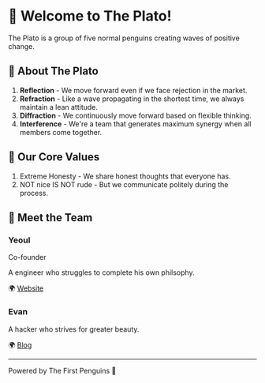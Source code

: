 # 👋 Welcome to The Plato!

The Plato is a group of five normal penguins creating waves of positive change. 

## 🐧 About The Plato

1. **Reflection** - We move forward even if we face rejection in the market.
2. **Refraction** - Like a wave propagating in the shortest time, we always maintain a lean attitude.
3. **Diffraction** - We continuously move forward based on flexible thinking.
4. **Interference** - We're a team that generates maximum synergy when all members come together.

## 📌 Our Core Values

1. Extreme Honesty - We share honest thoughts that everyone has.
2. NOT nice IS NOT rude - But we communicate politely during the process.

## 👥 Meet the Team

### Yeoul

Co-founder

A engineer who struggles to complete his own philsophy.

🌍 [Website](https://sckimynwa.github.io)

### Evan

A hacker who strives for greater beauty.

🌍 [Blog](https://freshlog.io)

---
Powered by The First Penguins 🐧 
